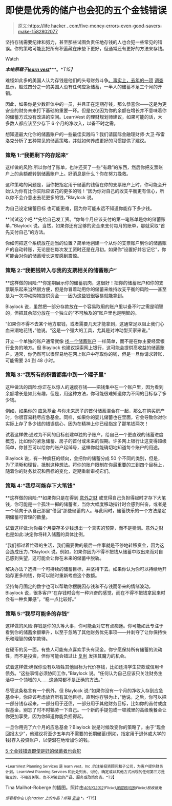 # 即使是优秀的储户也会犯的五个金钱错误

> 原文:[https://life hacker . com/five-money-errors-even-good-savers-make-1582802077](https://lifehacker.com/five-money-mistakes-even-good-savers-make-1582802077)

坚持存钱需要纪律和努力，甚至那些试图负责任地存钱的人也会犯一些常见的错误。你的策略可能比把所有积蓄藏在床垫下更好，但通常还有更好的方法来存钱。

Watch

***本帖原载于***[***learn vest***](http://www.learnvest.com/2014/05/saving-money-tips/)***。**T15】*

难怪如此多的美国人认为存钱是他们的头号财务斗争[。事实上，去年的一项](http://www.learnvest.com/2014/05/survey-says-retirement-is-the-top-financial-concern-123/) [调查](http://money.cnn.com/2013/06/24/pf/emergency-savings/) 显示，超过四分之一的美国人没有任何应急储蓄，一半人的储蓄不足三个月的开销。

因此，如果你是少数群体中的一员，并且正在定期存钱，那么恭喜你——这是为更安全的财务未来打下基础的重要一环。但是仅仅因为你的余额在增长并不意味着你的储蓄方式没有改进的空间。LearnVest 的理财规划师建议，如果可能的话，大多数人都应该至少存下 6 个月的净收入，以备不时之需。

想知道最大化你的储蓄账户的一些最佳实践吗？我们请国际金融理财师·大卫·布雷洛克分析了五种常见的储蓄策略，并就如何养成更好的习惯提供了建议。

### 策略 1:“我把剩下的存起来”

这样做的风险:所以你付了账单，也许还买了一些“有趣”的东西，然后你把支票账户上的余额都转到储蓄账户上。好消息是什么？你在努力挽救。

这种策略的问题是，当你把指定用于储蓄的钱留在你的支票账户上时，你可能会开始认为你有比你实际应该花的更多的钱！“因为你对自己的收支平衡更有信心，所以你不会介意出去花更多的钱，”Blaylock 说。

为自己设定储蓄目标 也可能更难，因为你可能永远不知道你能存下多少钱。

**试试这个吧:**先给自己发工资。“你每个月应该支付的第一笔账单是你的储蓄账单，”Blaylock 说。当然，如果你还有足够的资金来支付每月的账单，那就采取“首先支付自己”的方法。

你如何把这个系统放在适当的位置？简单地创建一个从你的支票账户到你的储蓄账户的自动转账，无论是在每次发工资时还是在月初。如果你“设置好并忘记它”，你可能会对你的储蓄增长速度感到震惊。

### 策略 2:“我把钱转入与我的支票相关的储蓄账户”

**这样做的风险:**你定期展示你的储蓄肌肉，这很好！把你的储蓄账户和你的支票联系起来当然很方便，但是你冒着动用你的储蓄来维持收支平衡的风险——甚至是为一次冲动购物提供资金——因为这些钱很容易就能拿到。

Blaylock 说，虽然把一部分存款放在一个容易取用的账户里以备不时之需是明智的，但把其余部分放在一个独立的“不可触及的”账户里也是明智的。

“如果你不得不去某个地方取钱，或者需要几天才能拿到，这通常足以阻止我们心血来潮地花钱，”他说。“这是一个强大的工具，尤其是对冲动型买家来说。”

开立一个单独的账户通常就像 [找一个储蓄账户](http://www.learnvest.com/knowledge-center/bankrate-money-market-interest-rate-calculator/) 一样简单，而不是在你主要经营银行业务的地方。但 Blaylock 也建议探索网上银行，这可能会提供高收益的储蓄账户。通常，你仍然可以很容易地在网上账户中存取你的钱，但是一旦你请求转账，可能需要 24 到 48 小时。

### 策略 3:“我所有的积蓄都集中到一个罐子里”

这种做法的风险:你正在以惊人的速度存钱——把钱集中在一个账户里，因为看到余额增长是如此有趣，但是，用这种方法，你可能很难知道你为不同的目标存了多少钱。

例如，如果你的 [应急基金](http://www.learnvest.com/knowledge-center/7-reasons-you-need-an-emergency-fund/) 与你未来房子的首付储蓄混合在一起，那么在购买房产时，你很容易耗尽应急基金。同样，如果你的婴儿储蓄也在里面，它会导致你对你实际上存了多少钱的错误信心，因为在精神上你已经指定了那笔钱两次！

试着这样做:通过为不同的目标创建单独的子账户，给自己一个更直观的储蓄进度概览，比如你的紧急储蓄、房子的首付或未来的假期。许多网上银行让这变得超级简单，你甚至可以给你的账户起绰号，这样你就能确切地知道每个账户的用途。

Blaylock 说，有一种疯狂的倾向，会把你的储蓄分成 50 个不同的类别，但是，为了清晰和理智，抵制这种想法。将你的账户限制在你最重要的三到四个目标上，随着你的财务状况和目标的变化，定期重新审视它们。

### 策略 4:“我尽可能存下大笔钱”

**这样做的风险:**如果你只是在得到 [意外之财](http://www.learnvest.com/knowledge-center/the-jackpot-problem-a-wise-guide-to-windfalls/) 或觉得自己负担得起时才存下大笔钱，你可能是一个孤注一掷的储蓄者，当你大幅度移动指针时会感到兴奋，或者是一个倾向于从自己那里“借回”那些储蓄的人。与此同时，储蓄快乐的一个方法是定期储蓄可管理的数量。

试着这样做:为你每个月要存多少钱想出一个真实的预算，而不是猜测。意外之财也是如此:决定你将转入储蓄的具体比例。

“我们都过着忙碌的生活，我们需要做的最后一件事就是不停地转移资金，因为这会造成压力，”Blaylock 说。例如，如果你因为不得不把钱从储蓄中取出来而对自己感到失望，这可能会让你在未来的储蓄中脱轨。

解决办法？选择一个可持续的储蓄目标，并坚持下去。如果你认为你可以持续地开始存更多的钱，你可以随时重新考虑这个数额。

坚持每月固定的数字也可以帮助你摆脱因存钱和不存钱而带来的情绪波动。Blaylock 说，很多客户“在存钱时会有一种兴奋的感觉，而在不得不把钱拿回来时会有一种负罪感”。“稳一点比较好。”

### 策略 5:“我尽可能多的存钱”

这样做的风险:存钱是你的头等大事，你可能会对它有点痴迷。你可能如此专注于看到你的储蓄余额攀升，以至于忽略了其他财务优先事项——并剥夺了让你保持快乐和理智的偶尔款待。

在硬币的另一面，有些人可能有点喜欢手头有现金。你宁愿保持所有储蓄的流动性，而不是投资，但你可能会错过让 [复利](http://www.learnvest.com/knowledge-center/compound-interest-101-how-it-works/) 发挥其魔力的机会。

试着这样做:确保你没有以牺牲其他目标为代价存钱，比如还清学生贷款或信用卡债务。“这些事情必须协同工作，”Blaylock 说。“任何认为自己应该只关注财务生活中一个领域的人……这通常都不是正确的方法。”

尽管这条格言有一个例外，但 Blaylock 说:“如果你没有一个月的净收入存到应急基金中，你应该考虑放弃所有其他目标，直到你存够为止，”他说。之后，你可以把一部分钱存起来，一部分用于还债，一部分用于其他财务目标，比如你的首付或度假基金。别忘了时不时犒劳一下自己。一个新的手提包或一顿城里的高级晚餐会让你更加享受，因为你知道你能负担得起。

一旦你用完了六个月的应急基金？Blaylock 说是时候改变你的策略了。由于“现金回报太少”，他建议将至少五年内不需要的长期储蓄(例如，指定用于退休或大学的钱)存入投资账户，以便潜在地增加你的钱。

[5 个金钱错误即使是好的储蓄者也会犯](http://www.learnvest.com/2014/05/saving-money-tips/)

* * *

<small>*LearnVest Planning Services 是 learn vest，Inc .的注册投资顾问和子公司，为客户提供财务计划。LearnVest Planning Services 和此处列出、讨论、确定或以其他方式出现的任何第三方是独立的，不相互关联，也不对彼此的产品、服务或政策负责。*T3】</small>

Tina Mailhot-Roberge 的插图。照片由[<small>*401(K)2012*</small>](https://www.flickr.com/photos/68751915@N05/6793826885)<small>*(Flickr)*</small>[<small>*美国顾问团*</small>](https://www.flickr.com/photos/120360673@N04/13856188134)<small>*(Flickr)*</small><small>*税收抵免*</small>

<small>*想看看你在 Lifehacker 上的作品？邮箱*</small> [<small>*安迪*</small>](mailto:andy@lifehacker.com) <small>*。*T15】</small>